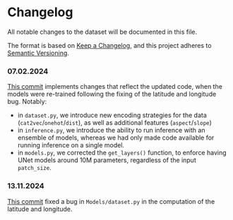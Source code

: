# Changelog

All notable changes to the dataset will be documented in this file.

The format is based on [Keep a Changelog](https://keepachangelog.com/en/1.1.0/),
and this project adheres to [Semantic Versioning](https://semver.org/spec/v2.0.0.html).

### 07.02.2024
[This commit](https://github.com/ghjuliasialelli/AGBD/commit/c6bc127dde7dcf9eb11285c8d87e0f55bd4a9829) implements changes that reflect the updated code, when the models were re-trained following the fixing of the latitude and longitude bug. Notably:
- in `dataset.py`, we introduce new encoding strategies for the data (`cat2vec`/`onehot`/`dist`), as well as additional features (`aspect`/`slope`)
- in `inference.py`, we introduce the ability to run inference with an ensemble of models, whereas we had only made code available for running inference on a single model.
- in `models.py`, we corrected the `get_layers()` function, to enforce having UNet models around 10M parameters, regardless of the input `patch_size`.

### 13.11.2024
[This commit](https://github.com/ghjuliasialelli/AGBD/commit/dab81b106fbdb65ff85869c897d2a42802ef0cb6) fixed a bug in `Models/dataset.py` in the computation of the latitude and longitude. 
